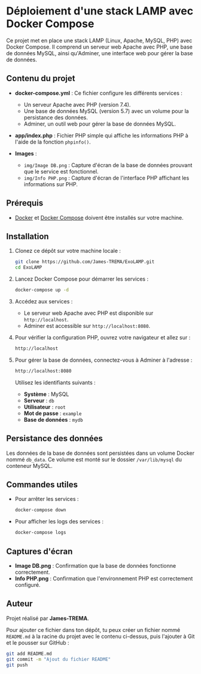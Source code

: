 # Déploiement d'une stack LAMP avec Docker Compose

Ce projet met en place une stack LAMP (Linux, Apache, MySQL, PHP) avec Docker Compose. Il comprend un serveur web Apache avec PHP, une base de données MySQL, ainsi qu'Adminer, une interface web pour gérer la base de données.

## Contenu du projet

- **docker-compose.yml** : Ce fichier configure les différents services :
  - Un serveur Apache avec PHP (version 7.4).
  - Une base de données MySQL (version 5.7) avec un volume pour la persistance des données.
  - Adminer, un outil web pour gérer la base de données MySQL.
  
- **app/index.php** : Fichier PHP simple qui affiche les informations PHP à l'aide de la fonction `phpinfo()`.

- **Images** : 
  - `img/Image DB.png` : Capture d'écran de la base de données prouvant que le service est fonctionnel.
  - `img/Info PHP.png` : Capture d'écran de l'interface PHP affichant les informations sur PHP.

## Prérequis

- [Docker](https://www.docker.com/) et [Docker Compose](https://docs.docker.com/compose/install/) doivent être installés sur votre machine.

## Installation

1. Clonez ce dépôt sur votre machine locale :
   ```bash
   git clone https://github.com/James-TREMA/ExoLAMP.git
   cd ExoLAMP
   ```

2. Lancez Docker Compose pour démarrer les services :
   ```bash
   docker-compose up -d
   ```

3. Accédez aux services :
   - Le serveur web Apache avec PHP est disponible sur `http://localhost`.
   - Adminer est accessible sur `http://localhost:8080`.

4. Pour vérifier la configuration PHP, ouvrez votre navigateur et allez sur :
   ```bash
   http://localhost
   ```

5. Pour gérer la base de données, connectez-vous à Adminer à l'adresse :
   ```bash
   http://localhost:8080
   ```
   Utilisez les identifiants suivants :
   - **Système** : MySQL
   - **Serveur** : `db`
   - **Utilisateur** : `root`
   - **Mot de passe** : `example`
   - **Base de données** : `mydb`

## Persistance des données

Les données de la base de données sont persistées dans un volume Docker nommé `db_data`. Ce volume est monté sur le dossier `/var/lib/mysql` du conteneur MySQL.

## Commandes utiles

- Pour arrêter les services :
  ```bash
  docker-compose down
  ```

- Pour afficher les logs des services :
  ```bash
  docker-compose logs
  ```

## Captures d'écran

- **Image DB.png** : Confirmation que la base de données fonctionne correctement.
- **Info PHP.png** : Confirmation que l'environnement PHP est correctement configuré.

## Auteur

Projet réalisé par **James-TREMA**.

Pour ajouter ce fichier dans ton dépôt, tu peux créer un fichier nommé `README.md` à la racine du projet avec le contenu ci-dessus, puis l'ajouter à Git et le pousser sur GitHub :

```bash
git add README.md
git commit -m "Ajout du fichier README"
git push
```